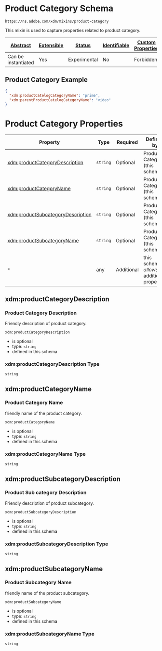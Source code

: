 
# Product Category Schema

```
https://ns.adobe.com/xdm/mixins/product-category
```

This mixin is used to capture properties related to product category.

| [Abstract](../../../abstract.md) | [Extensible](../../../extensions.md) | [Status](../../../status.md) | [Identifiable](../../../id.md) | [Custom Properties](../../../extensions.md) | [Additional Properties](../../../extensions.md) | Defined In |
|----------------------------------|--------------------------------------|------------------------------|--------------------------------|---------------------------------------------|-------------------------------------------------|------------|
| Can be instantiated | Yes | Experimental | No | Forbidden | Permitted | [mixins/product/product-category.schema.json](mixins/product/product-category.schema.json) |

## Product Category Example
```json
{
  "xdm:productCatelogCategoryName": "prime",
  "xdm:parentProductCatelogCategoryName": "video"
}
```

# Product Category Properties

| Property | Type | Required | Defined by |
|----------|------|----------|------------|
| [xdm:productCategoryDescription](#xdmproductcategorydescription) | `string` | Optional | Product Category (this schema) |
| [xdm:productCategoryName](#xdmproductcategoryname) | `string` | Optional | Product Category (this schema) |
| [xdm:productSubcategoryDescription](#xdmproductsubcategorydescription) | `string` | Optional | Product Category (this schema) |
| [xdm:productSubcategoryName](#xdmproductsubcategoryname) | `string` | Optional | Product Category (this schema) |
| `*` | any | Additional | this schema *allows* additional properties |

## xdm:productCategoryDescription
### Product Category Description

Friendly description of product category.

`xdm:productCategoryDescription`
* is optional
* type: `string`
* defined in this schema

### xdm:productCategoryDescription Type


`string`






## xdm:productCategoryName
### Product Category Name

friendly name of the product category.

`xdm:productCategoryName`
* is optional
* type: `string`
* defined in this schema

### xdm:productCategoryName Type


`string`






## xdm:productSubcategoryDescription
### Product Sub category Description

Friendly description of product subcategory.

`xdm:productSubcategoryDescription`
* is optional
* type: `string`
* defined in this schema

### xdm:productSubcategoryDescription Type


`string`






## xdm:productSubcategoryName
### Product Subcategory Name

friendly name of the product subcategory.

`xdm:productSubcategoryName`
* is optional
* type: `string`
* defined in this schema

### xdm:productSubcategoryName Type


`string`





